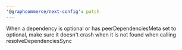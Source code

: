 ```yaml
---
'@graphcommerce/next-config': patch
---
```


When a dependency is optional or has peerDependenciesMeta set to optional, make sure it doesn't crash when it is not found when calling resolveDependenciesSync
